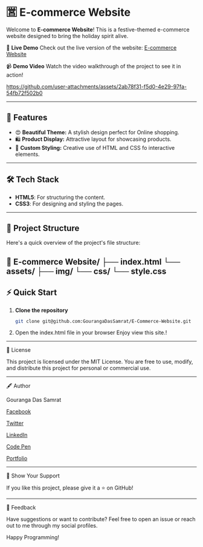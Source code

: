 # 🈺 E-commerce Website

Welcome to **E-commerce Website**! This is a festive-themed e-commerce website designed to bring the holiday spirit alive. 

🌟 **Live Demo**
Check out the live version of the website: [E-commerce Website](https://ecommercesitebygouranga.tiiny.site)

📹 **Demo Video**
Watch the video walkthrough of the project to see it in action!





https://github.com/user-attachments/assets/2ab78f31-f5d0-4e29-97fa-54fb72f502b0



---

## 🚀 Features

- 😍 **Beautiful Theme:** A stylish design perfect for Online shopping.
- 🛍️ **Product Display:** Attractive layout for showcasing products.
- 🎨 **Custom Styling:** Creative use of HTML and CSS fo interactive elements.

---

## 🛠️ Tech Stack

- **HTML5**: For structuring the content.
- **CSS3**: For designing and styling the pages.

---

## 📂 Project Structure

Here's a quick overview of the project's file structure:

📁 E-commerce Website/
├── index.html
└── assets/
    ├── img/
└── css/
    └── style.css
---

## ⚡ Quick Start

1. **Clone the repository**
   ```bash
   git clone git@github.com:GourangaDasSamrat/E-Commerce-Website.git

2. Open the index.html file in your browser
Enjoy view this site.!




---

📜 License

This project is licensed under the MIT License. You are free to use, modify, and distribute this project for personal or commercial use.


---

🖋️ Author

Gouranga Das Samrat

[Facebook](https://www.facebook.com/gourangadassamrat)

[Twitter](https://x.com/gouranga_khulna)

[LinkedIn](https://bd.linkedin.com/in/gouranga-das-samrat-330311294)

[Code Pen](https://codepen.io/gouranga-das-samrat)

[Portfolio](https://gourangadassamrat.my.canva.site/)



---

🌟 Show Your Support

If you like this project, please give it a ⭐ on GitHub!


---

📢 Feedback

Have suggestions or want to contribute? Feel free to open an issue or reach out to me through my social profiles.

Happy Programming!
